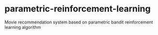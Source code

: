 # parametric-reinforcement-learning
Movie recommendation system based on parametric bandit reinforcement learning algorithm
